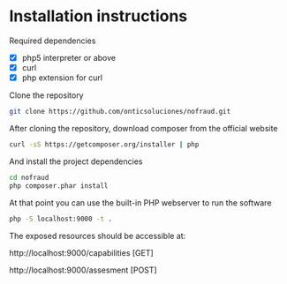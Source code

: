 # Installation instructions

Required dependencies

- [x] php5 interpreter or above
- [x] curl
- [x] php extension for curl

Clone the repository

```bash
git clone https://github.com/onticsoluciones/nofraud.git
```

After cloning the repository, download composer from the official website

```bash
curl -sS https://getcomposer.org/installer | php
```

And install the project dependencies

```bash
cd nofraud
php composer.phar install
```

At that point you can use the built-in PHP webserver to run the software

```bash
php -S localhost:9000 -t .
```

The exposed resources should be accessible at:

http://localhost:9000/capabilities [GET]

http://localhost:9000/assesment [POST]


